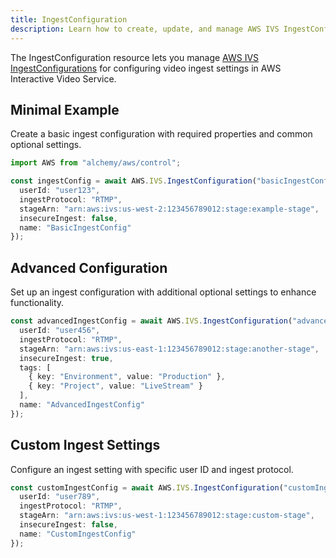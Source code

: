```yaml
---
title: IngestConfiguration
description: Learn how to create, update, and manage AWS IVS IngestConfigurations using Alchemy Cloud Control.
---
```


The IngestConfiguration resource lets you manage [AWS IVS IngestConfigurations](https://docs.aws.amazon.com/ivs/latest/userguide/) for configuring video ingest settings in AWS Interactive Video Service.

## Minimal Example

Create a basic ingest configuration with required properties and common optional settings.

```ts
import AWS from "alchemy/aws/control";

const ingestConfig = await AWS.IVS.IngestConfiguration("basicIngestConfig", {
  userId: "user123",
  ingestProtocol: "RTMP",
  stageArn: "arn:aws:ivs:us-west-2:123456789012:stage:example-stage",
  insecureIngest: false,
  name: "BasicIngestConfig"
});
```

## Advanced Configuration

Set up an ingest configuration with additional optional settings to enhance functionality.

```ts
const advancedIngestConfig = await AWS.IVS.IngestConfiguration("advancedIngestConfig", {
  userId: "user456",
  ingestProtocol: "RTMP",
  stageArn: "arn:aws:ivs:us-east-1:123456789012:stage:another-stage",
  insecureIngest: true,
  tags: [
    { key: "Environment", value: "Production" },
    { key: "Project", value: "LiveStream" }
  ],
  name: "AdvancedIngestConfig"
});
```

## Custom Ingest Settings

Configure an ingest setting with specific user ID and ingest protocol.

```ts
const customIngestConfig = await AWS.IVS.IngestConfiguration("customIngestConfig", {
  userId: "user789",
  ingestProtocol: "RTMP",
  stageArn: "arn:aws:ivs:us-west-1:123456789012:stage:custom-stage",
  insecureIngest: false,
  name: "CustomIngestConfig"
});
```